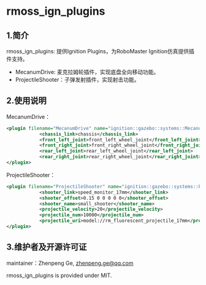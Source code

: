 # rmoss_ign_plugins

## 1.简介

rmoss_ign_plugins: 提供Ignition Plugins，为RoboMaster Ignition仿真提供插件支持。

* MecanumDrive: 麦克拉姆轮插件，实现底盘全向移动功能。
* ProjectileShooter：子弹发射插件，实现射击功能。

## 2.使用说明

MecanumDrive：

```xml
<plugin filename="MecanumDrive" name="ignition::gazebo::systems::MecanumDrive">
            <chassis_link>chassis</chassis_link>
            <front_left_joint>front_left_wheel_joint</front_left_joint>
            <front_right_joint>front_right_wheel_joint</front_right_joint>
            <rear_left_joint>rear_left_wheel_joint</rear_left_joint>
            <rear_right_joint>rear_right_wheel_joint</rear_right_joint>
</plugin>
```

ProjectileShooter：

```xml
<plugin filename="ProjectileShooter" name="ignition::gazebo::systems::ProjectileShooter">
            <shooter_link>speed_monitor_17mm</shooter_link>
            <shooter_offset>0.15 0 0 0 0 0</shooter_offset>
            <shooter_name>small_shooter</shooter_name>
            <projectile_velocity>20</projectile_velocity>
    		<projectile_num>10000</projectile_num>
            <projectile_uri>model://rm_fluorescent_projectile_17mm</projectile_uri>
</plugin>
```

## 3.维护者及开源许可证

maintainer：Zhenpeng Ge,  zhenpeng.ge@qq.com

rmoss_ign_plugins is provided under MIT.